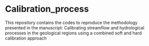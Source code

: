 # Calibration_process
This repository contains the codes to reproduce the methodology presented in the manuscript: Calibrating streamflow and hydrological processes in the geological regions using a combined soft and hard calibration approach
